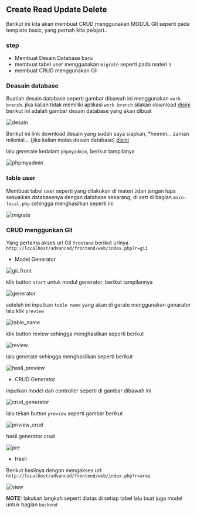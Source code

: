 ## Create Read Update Delete
Berikut ini kita akan membuat CRUD  menggunakan MODUL GII seperti pada template basic, yang pernah kita pelajari..

### step
* Membuat Desain Database baru
* membuat tabel user menggunakan `migrate` seperti pada materi `3`
* membuat CRUD menggunakan GII

### Deasain database
Buatlah desain database seperti gambar dibawah ini menggunakan `work brench`.
jika kalian tidak memiliki aplikasi `work brench` silakan download [disini](https://dev.mysql.com/downloads/workbench/) <br>
berikut ini adalah gambar desain database yang akan dibuat

![desain](asset/cek.png)

Berikut ini link download desain yang sudah saya siapkan, *hmmm... zaman milenial... (jika kalian  malas desain database) [disini](https://drive.google.com/file/d/1mdP6Z12ttIufC5GUaaR7wPg4marWnyQr/view?usp=sharing)

lalu generate kedalam `phpmyadmin`, berikut tampilanya 

![phpmyadmin](asset/phpmyadmin.PNG)

### table user
Membuat tabel user seperti yang dilakukan di materi `2`dan jangan lupa sesuaikan databasenya dengan database sekarang, di sett di bagian `main-local.php`
sehingga menghasilkan seperti ini

![migrate](asset/php2.PNG)

### CRUD menggunkan GII
Yang pertama akses url GII `frontend` berikut urlnya `http://localhost/advanced/frontend/web/index.php?r=gii` 

* Model Generator

![gii_front](asset/gii_frond.PNG)

klik button `start` untuk modul generator, berikut tampilannya

![generator](asset/generator.PNG)

setelah ini inputkan `table name` yang akan di gerate menggunakan genarator lalu klik `preview`

![table_name](asset/table.PNG)

klik button review sehingga menghasilkan seperti berikut

![review](asset/review.PNG)

lalu generate sehingga menghasilkan seperti berikut

![hasil_preview](asset/hasil_preview.PNG)

* CRUD Generator

inputkan model dan controller seperti di gambar dibawah ini

![crud_generator](asset/crud_generator.PNG)

lalu tekan button `preview` seperti gambar berikut

![priview_crud](asset/preview_generator.PNG)

hasil generator crud

![pre](asset/hasil_generator_crud.PNG)

* Hasil

 Berikut hasilnya dengan mengakses url: `http://localhost/advanced/frontend/web/index.php?r=area`

![view](asset/view_frontend.PNG)

<b>NOTE:</b> lakukan langkah seperti diatas di setiap tabel lalu buat juga model untuk bagian `backend`